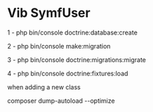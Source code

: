 # Vib SymfUser

1 - php bin/console doctrine:database:create

2 - php bin/console make:migration

3 - php bin/console doctrine:migrations:migrate

4 - php bin/console doctrine:fixtures:load

when adding a new class 

composer dump-autoload --optimize
